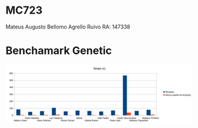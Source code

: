 # MC723

Mateus Augusto Bellomo Agrello Ruivo	RA: 147338  

# Benchamark Genetic #  

![alt tag](https://github.com/MateusBellomo/MC723/blob/master/trabalho1/genetic_tempo.png)
